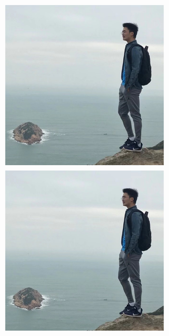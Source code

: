 

![](../images/profile.jpg)

![](https://github.com/JessieYueLiu/JessieYueLiu.github.io/blob/master/images/profile.jpg)
